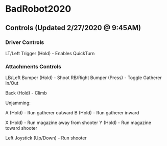 # BadRobot2020

## Controls (Updated 2/27/2020 @ 9:45AM)

### Driver Controls

LT/Left Trigger (Hold) - Enables QuickTurn

### Attachments Controls

LB/Left Bumper (Hold) - Shoot
RB/Right Bumper (Press) - Toggle Gatherer In/Out

Back (Hold) - Climb

Unjamming:

A (Hold) - Run gatherer outward
B (Hold) - Run gatherer inward

X (Hold) - Run magazine away from shooter
Y (Hold) - Run magazine toward shooter

Left Joystick (Up/Down) - Run shooter

